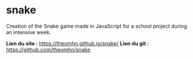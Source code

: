 # snake

Creation of the Snake game made in JavaScript for a school project during an intensive week.

**Lien du site :** https://theomhn.github.io/snake/
**Lien du git :** https://github.com/theomhn/snake
